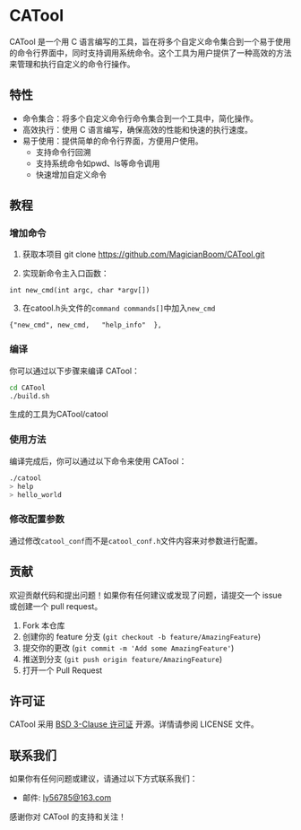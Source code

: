 # CATool

CATool 是一个用 C 语言编写的工具，旨在将多个自定义命令集合到一个易于使用的命令行界面中，同时支持调用系统命令。这个工具为用户提供了一种高效的方法来管理和执行自定义的命令行操作。

## 特性

- 命令集合：将多个自定义命令行命令集合到一个工具中，简化操作。
- 高效执行：使用 C 语言编写，确保高效的性能和快速的执行速度。
- 易于使用：提供简单的命令行界面，方便用户使用。
  - 支持命令行回溯
  - 支持系统命令如pwd、ls等命令调用
  - 快速增加自定义命令

## 教程
### 增加命令
1. 获取本项目
git clone https://github.com/MagicianBoom/CATool.git

2. 实现新命令主入口函数：
```
int new_cmd(int argc, char *argv[])
```
3. 在catool.h头文件的`command commands[]`中加入`new_cmd`
```
{"new_cmd", new_cmd,   "help_info"  },
```

### 编译

你可以通过以下步骤来编译 CATool：

```bash
cd CATool
./build.sh
```
生成的工具为CATool/catool

### 使用方法

编译完成后，你可以通过以下命令来使用 CATool：

```bash
./catool
> help
> hello_world
```

### 修改配置参数
通过修改`catool_conf`而不是`catool_conf.h`文件内容来对参数进行配置。

## 贡献

欢迎贡献代码和提出问题！如果你有任何建议或发现了问题，请提交一个 issue 或创建一个 pull request。

1. Fork 本仓库
2. 创建你的 feature 分支 (`git checkout -b feature/AmazingFeature`)
3. 提交你的更改 (`git commit -m 'Add some AmazingFeature'`)
4. 推送到分支 (`git push origin feature/AmazingFeature`)
5. 打开一个 Pull Request

## 许可证

CATool 采用 [BSD 3-Clause 许可证](LICENSE) 开源。详情请参阅 LICENSE 文件。

## 联系我们

如果你有任何问题或建议，请通过以下方式联系我们：

- 邮件: ly56785@163.com

感谢你对 CATool 的支持和关注！
